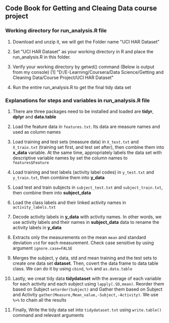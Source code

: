 Code Book for Getting and Cleaing Data course project
------

### Working directory for run_analysis.R file

1. Download and unzip it, we will get the Folder name "UCI HAR Dataset"

2. Set "UCI HAR Dataset" as your working directory in R and place the run_analysis.R in this folder.

3. Verify your working directory by getwd() command (Below is output from my console) [1] "D:/E-Learning/Coursera/Data Science/Getting and Cleaning Data/Course Project/UCI HAR Dataset"

4. Run the entire run_analysis.R to get the final tidy data set

### Explanations for steps and variables in run_analysis.R file

1. There are three packages need to be installed and loaded are **tidyr**, **dplyr** and **data.table**

2. Load the feature data in `features.txt`. Its data are measure names and used as column names

3. Load training and test sets (measure data) in `X_test.txt` and `X_train.txt` (training set first, and test set after), then combine them into **x_data** variable. At the same time, appropriately labels the data set with descriptive variable names by set the column names to `features$Feature`

4. Load training and test labels (activity label codes) in `y_test.txt` and `y_train.txt`, then combine them into **y_data**

5. Load test and train subjects in `subject_test.txt` and `subject_train.txt`, then combine them into **subject_data**

6. Load the class labels and their linked activity names in `activity_labels.txt`

7. Decode activity labels in **y_data** with activity names. In other words, we use activity labels and their names in **subject_data** data to rename the activity labels in **y_data** 

8. Extracts only the measurements on the mean `mean` and standard deviation `std` for each measurement. Check case sensitive by using argument `ignore.case=FALSE`

9. Merges the subject, y data, std and mean training and the test sets to create one data set **dataset**. Then, covert the data frame to data table class. We can do it by using `cbind`, `%>%` and `as.data.table` 

10. Lastly, we creat tidy data **tidydataset** with the average of each variable for each activity and each subject using `lapply(.SD,mean)`. Reorder them based on Subject `setorder(Subject)` and Gather them based on Subject and Activity `gather(Measure,Mean_value,-Subject,-Activity)`. We use `%>%` to chain all the results
 
11. Finally, Write the tidy data set into `tidydataset.txt` using `write.table()` command and relevant arguments
